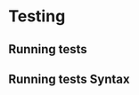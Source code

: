 <!-- Space: KrewPluginTemplate -->
<!-- Parent: Project -->
<!-- Title: Project Testing -->

<!-- Label: Testing -->
<!-- Include: docs/disclaimer.md -->
<!-- Include: ac:toc -->

# Testing

## Running tests

## Running tests Syntax
